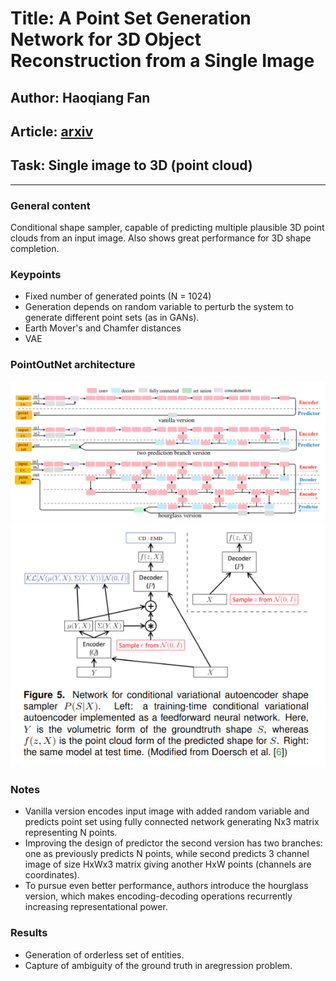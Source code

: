 # Title: A Point Set Generation Network for 3D Object Reconstruction from a Single Image
## Author: Haoqiang Fan
## Article: [arxiv](https://arxiv.org/pdf/1612.00603.pdf)
## Task: Single image to 3D (point cloud)
___

### General content
Conditional shape sampler, capable of predicting multiple plausible 3D point clouds from an input image. Also shows great performance for 3D shape completion.

### Keypoints
* Fixed number of generated points (N = 1024)
* Generation depends on random variable to perturb the system to generate different point sets (as in GANs).
* Earth Mover's and Chamfer distances
* VAE

### PointOutNet architecture
![Architecture](media/architecture.png)
![Flow](media/flow.png)

### Notes
* Vanilla version encodes input image with added random variable and predicts point set using fully connected network generating Nx3 matrix representing N points.
* Improving the design of predictor the second version has two branches: one as previously predicts N points, while second predicts 3 channel image of size HxWx3 matrix giving another HxW points (channels are coordinates).
* To pursue even better performance, authors introduce the hourglass version, which makes encoding-decoding operations recurrently increasing representational power.

### Results
* Generation of orderless set of entities.
* Capture of ambiguity of the ground truth in aregression problem.
